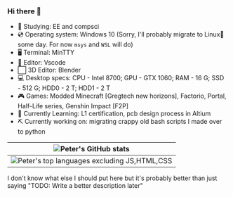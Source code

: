 ### Hi there 👋

 - 📗 Studying: EE and compsci
 - 💿 Operating system: Windows 10 (Sorry, I'll probably migrate to Linux🐧 some day. For now `msys` and `WSL` will do)
 - 🖥 Terminal: MinTTY
 - 📝 Editor: Vscode
 - ⬜ 3D Editor: Blender
 - 💻 Desktop specs: CPU - Intel 8700; GPU - GTX 1060; RAM - 16 G; SSD - 512 G; HDD0 - 2 T; HDD1 - 2 T
 - 🎮 Games: Modded Minecraft [Gregtech new horizons], Factorio, Portal, Half-Life series, Genshin Impact [F2P]
 - 📘 Currently Learning: L1 certification, pcb design process in Altium
 - ⛏ Currently working on: migrating crappy old bash scripts I made over to python

|![Peter's GitHub stats](https://github-readme-stats.vercel.app/api?username=peter-tanner&show_icons=true&theme=dark&hide_rank=true)|
|-|
| ![Peter's top languages excluding JS,HTML,CSS](https://github-readme-stats.vercel.app/api/top-langs/?username=peter-tanner&layout=compact&hide=javascript,html,css,scss&theme=dark) |

I don't know what else I should put here but it's probably better than just saying "TODO: Write a better description later"

<!--
**npc-strider/npc-strider** is a ✨ _special_ ✨ repository because its `README.md` (this file) appears on your GitHub profile.

Here are some ideas to get you started:

- 🔭 I’m currently working on ...
- 🌱 I’m currently learning ...
- 👯 I’m looking to collaborate on ...
- 🤔 I’m looking for help with ...
- 💬 Ask me about ...
- 📫 How to reach me: ...
- 😄 Pronouns: ...
- ⚡ Fun fact: ...
-->
